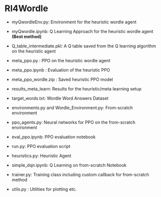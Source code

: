 # Rl4Wordle



- myQwordleEnv.py: Environment for the heuristic wordle agent

- myQwordle.ipynb: Q Learning Approach for the heuristic wordle agent **(Best method)**


- Q_table_intermediate.pkl: A Q table saved from the Q learning algorithm on the heuristic agent


- meta_ppo.py : PPO on the heuristic wordle agent


- meta_ppo.ipynb : Evaluation of the heuristic PPO


- meta_ppo_wordle.zip : Saved heuristic PPO model

- results_meta_learn: Results for the heuristic/meta learning setup

- target_words.txt: Wordle Word Answers Dataset

-  ⁠environments.py and ⁠Wordle_Environment.py: From-scratch environment

-  ⁠ppo_agents.py: Neural networks for PPO on the from-scratch environment

-  ⁠eval_ppo.ipynb: PPO evaluation notebook

-  ⁠run.py: PPO evaluation script

-  ⁠heuristics.py: Heuristic Agent

-  ⁠simple_dqn.ipynb: Q Learning on from-scratch Notebook

-  ⁠trainer.py: Training class including custom callback for from-scratch method

-  ⁠utils.py : Utilities for plotting etc.
